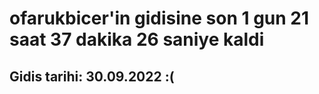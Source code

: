 # ofarukbicer'in gidisine son 1 gun 21 saat 37 dakika 26 saniye kaldi

## Gidis tarihi: 30.09.2022 :(